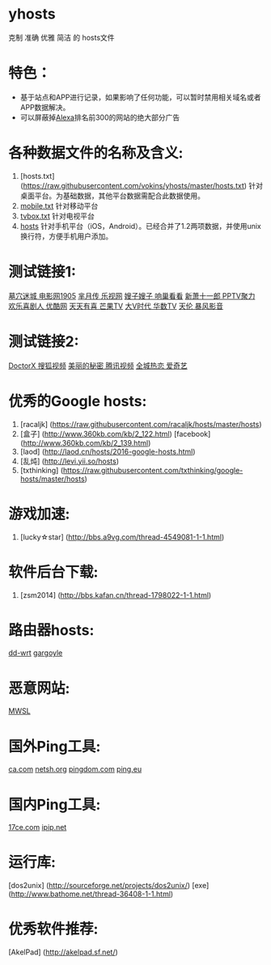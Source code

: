 # yhosts
克制 准确 
优雅 简洁
   的
hosts文件

# 特色：
* 基于站点和APP进行记录，如果影响了任何功能，可以暂时禁用相关域名或者APP数据解决。
* 可以屏蔽掉[Alexa](http://www.alexa.com/topsites/countries/CN)排名前300的网站的绝大部分广告

# 各种数据文件的名称及含义:
1. [hosts.txt] (https://raw.githubusercontent.com/vokins/yhosts/master/hosts.txt) 针对桌面平台。为基础数据，其他平台数据需配合此数据使用。
2. [mobile.txt](https://raw.githubusercontent.com/vokins/yhosts/master/mobile.txt) 针对移动平台
3. [tvbox.txt](https://raw.githubusercontent.com/vokins/yhosts/master/tvbox.txt) 针对电视平台
4. [hosts](https://raw.githubusercontent.com/vokins/yhosts/master/hosts) 针对手机平台（iOS，Android）。已经合并了1.2两项数据，并使用unix换行符，方便手机用户添加。

# 测试链接1:
[墓穴迷城 电影网1905](http://www.1905.com/vod/play/969015.shtml)
[芈月传 乐视网](http://www.letv.com/ptv/vplay/24371048.html)
[嫂子嫂子 响巢看看](http://vod.kankan.com/v/90/90518.shtml)
[新萧十一郎 PPTV聚力](http://v.pptv.com/show/4atBviaaMicDqdGibc.html)
[欢乐喜剧人 优酷网](http://v.youku.com/v_show/id_XMTQ2MjA5MzE5Ng==.html)
[天天有喜 芒果TV](http://www.mgtv.com/v/2/166072/f/2949223.html)
[大V时代 华数TV](http://www.wasu.cn/Play/show/id/2037963)
[天伦 暴风影音](http://www.baofeng.com/play/463/play-796463.html)

# 测试链接2:
[DoctorX 搜狐视频](http://tv.sohu.com/20140326/n397234225.shtml)
[美丽的秘密 腾讯视频](http://v.qq.com/cover/5/5fs2bn3beyv0rbo/r00192d3ruz.html)
[全城热恋 爱奇艺](http://www.iqiyi.com/v_19rrl6p15k.html)

# 优秀的Google hosts:
1. [racaljk] (https://raw.githubusercontent.com/racaljk/hosts/master/hosts)
2. [盒子] (http://www.360kb.com/kb/2_122.html) [facebook] (http://www.360kb.com/kb/2_139.html)
3. [laod] (http://laod.cn/hosts/2016-google-hosts.html)
4. [乱炖] (http://levi.yii.so/hosts)
5. [txthinking] (https://raw.githubusercontent.com/txthinking/google-hosts/master/hosts)

# 游戏加速:
1. [lucky☆star] (http://bbs.a9vg.com/thread-4549081-1-1.html)

# 软件后台下载:
1. [zsm2014] (http://bbs.kafan.cn/thread-1798022-1-1.html)

# 路由器hosts:
[dd-wrt](http://code.taobao.org/svn/dd-wrt/hosts)
[gargoyle](http://code.taobao.org/svn/gargoyle/hosts)

# 恶意网站:
[MWSL](http://www.mwsl.org.cn/hosts/hosts)

# 国外Ping工具:
[ca.com](https://asm.ca.com/zh_cn/ping.php)
[netsh.org](http://serve.netsh.org/pub/ping.php)
[pingdom.com](http://tools.pingdom.com/ping/)
[ping.eu](http://ping.eu/ping)

# 国内Ping工具:
[17ce.com](http://www.17ce.com/site/ping)
[ipip.net](http://www.ipip.net/ping.php)

# 运行库:
[dos2unix] (http://sourceforge.net/projects/dos2unix/)
[exe] (http://www.bathome.net/thread-36408-1-1.html)

# 优秀软件推荐:
[AkelPad] (http://akelpad.sf.net/)
